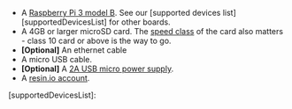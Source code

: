 * A [Raspberry Pi 3 model B][rpi3B]. See our [supported devices list][supportedDevicesList] for other boards.
* A 4GB or larger microSD card. The [speed class][sdSpeed] of the card also matters - class 10 card or above is the way to go.
* **[Optional]** An ethernet cable
* A micro USB cable.
* **[Optional]** A [2A USB micro power supply][psu].
* A [resin.io account][link-to-signup].

[rpi3B]:https://www.raspberrypi.org/products/raspberry-pi-3-model-b/
[psu]:https://www.raspberrypi.org/products/universal-power-supply/

[sdSpeed]:https://en.wikipedia.org/wiki/Secure_Digital#Speed_class_rating
[supportedDevicesList]:

[link-to-signup]:dashboard.resin.io/signup
